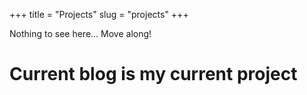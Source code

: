 +++
title = "Projects"
slug = "projects"
+++

Nothing to see here... Move along!

# Current blog is my current project
